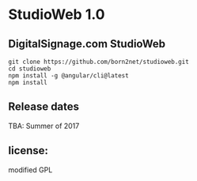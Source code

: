 StudioWeb 1.0
=====================

DigitalSignage.com StudioWeb    
----------------

```
git clone https://github.com/born2net/studioweb.git
cd studioweb
npm install -g @angular/cli@latest
npm install
```


Release dates
----------------
TBA: Summer of 2017

license:
--------
modified GPL

